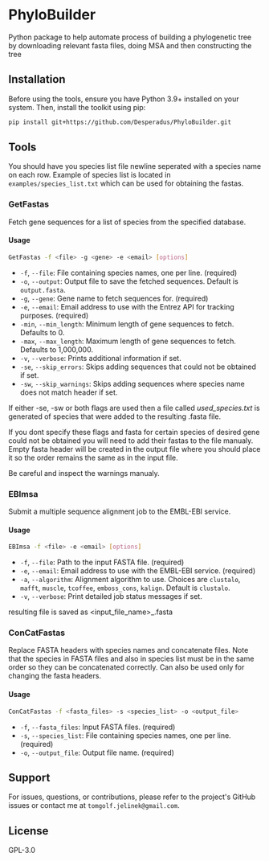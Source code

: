 # PhyloBuilder
Python package to help automate process of building a phylogenetic tree by downloading relevant fasta files, doing MSA and then constructing the tree

## Installation

Before using the tools, ensure you have Python 3.9+ installed on your system. Then, install the toolkit using pip:

```bash
pip install git+https://github.com/Desperadus/PhyloBuilder.git
```

## Tools

You should have you species list file newline seperated with a species name on each row.
Example of species list is located in `examples/species_list.txt` which can be used for obtaining the fastas.

### GetFastas

Fetch gene sequences for a list of species from the specified database.

#### Usage

```bash
GetFastas -f <file> -g <gene> -e <email> [options]
```

- `-f`, `--file`: File containing species names, one per line. (required)
- `-o`, `--output`: Output file to save the fetched sequences. Default is `output.fasta`.
- `-g`, `--gene`: Gene name to fetch sequences for. (required)
- `-e`, `--email`: Email address to use with the Entrez API for tracking purposes. (required)
- `-min`, `--min_length`: Minimum length of gene sequences to fetch. Defaults to 0.
- `-max`, `--max_length`: Maximum length of gene sequences to fetch. Defaults to 1,000,000.
- `-v`, `--verbose`: Prints additional information if set.
- `-se`, `--skip_errors`: Skips adding sequences that could not be obtained if set.
- `-sw`, `--skip_warnings`: Skips adding sequences where species name does not match header if set.

If either -se, -sw or both flags are used then a file called *used_species.txt* is generated of species that were added to the resulting .fasta file.

If you dont specify these flags and fasta for certain species of desired gene could not be obtained you will need to add their fastas to the file manualy.
Empty fasta header will be created in the output file where you should place it so the order remains the same as in the input file.

Be careful and inspect the warnings manualy.

### EBImsa

Submit a multiple sequence alignment job to the EMBL-EBI service.

#### Usage

```bash
EBImsa -f <file> -e <email> [options]
```

- `-f`, `--file`: Path to the input FASTA file. (required)
- `-e`, `--email`: Email address to use with the EMBL-EBI service. (required)
- `-a`, `--algorithm`: Alignment algorithm to use. Choices are `clustalo`, `mafft`, `muscle`, `tcoffee`, `emboss_cons`, `kalign`. Default is `clustalo`.
- `-v`, `--verbose`: Print detailed job status messages if set.

resulting file is saved as <input_file_name>_<algorithm>.fasta

### ConCatFastas

Replace FASTA headers with species names and concatenate files. Note that the species in FASTA files and also in species list must be in the same order so they can be concatenated correctly.
Can also be used only for changing the fasta headers.

#### Usage

```bash
ConCatFastas -f <fasta_files> -s <species_list> -o <output_file>
```

- `-f`, `--fasta_files`: Input FASTA files. (required)
- `-s`, `--species_list`: File containing species names, one per line. (required)
- `-o`, `--output_file`: Output file name. (required)

## Support

For issues, questions, or contributions, please refer to the project's GitHub issues or contact me at `tomgolf.jelinek@gmail.com`.

## License
GPL-3.0
